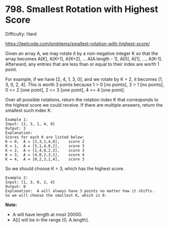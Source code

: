 # 798. Smallest Rotation with Highest Score

Difficulty: Hard

https://leetcode.com/problems/smallest-rotation-with-highest-score/

 Given an array A, we may rotate it by a non-negative integer K so that the array becomes A[K], A[K+1], A{K+2], ... A[A.length - 1], A[0], A[1], ..., A[K-1].  Afterward, any entries that are less than or equal to their index are worth 1 point. 

For example, if we have [2, 4, 1, 3, 0], and we rotate by K = 2, it becomes [1, 3, 0, 2, 4].  This is worth 3 points because 1 > 0 [no points], 3 > 1 [no points], 0 <= 2 [one point], 2 <= 3 [one point], 4 <= 4 [one point].

Over all possible rotations, return the rotation index K that corresponds to the highest score we could receive.  If there are multiple answers, return the smallest such index K.
```
Example 1:
Input: [2, 3, 1, 4, 0]
Output: 3
Explanation:  
Scores for each K are listed below: 
K = 0,  A = [2,3,1,4,0],    score 2
K = 1,  A = [3,1,4,0,2],    score 3
K = 2,  A = [1,4,0,2,3],    score 3
K = 3,  A = [4,0,2,3,1],    score 4
K = 4,  A = [0,2,3,1,4],    score 3
```
So we should choose K = 3, which has the highest score.
```
Example 2:
Input: [1, 3, 0, 2, 4]
Output: 0
Explanation:  A will always have 3 points no matter how it shifts.
So we will choose the smallest K, which is 0.
```
**Note:**

* A will have length at most 20000.
* A[i] will be in the range [0, A.length].
